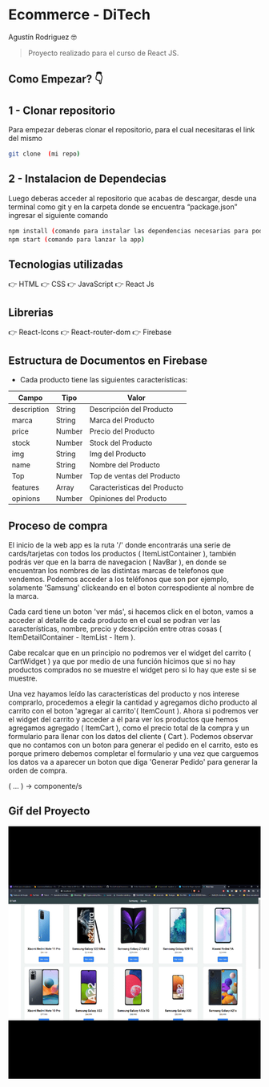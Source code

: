 # Ecommerce - DiTech
Agustín Rodriguez 🤓
> Proyecto realizado para el curso de React JS.

## Como Empezar? 👇
## 1 - Clonar repositorio
Para empezar deberas clonar el repositorio, para el cual necesitaras el link del mismo
```sh
git clone  (mi repo)
```

## 2 - Instalacion de Dependecias
Luego deberas acceder al repositorio que acabas de descargar, desde una terminal como git y en la carpeta donde se encuentra “package.json” ingresar el siguiente comando
```sh
npm install (comando para instalar las dependencias necesarias para poder ejecutar el sig comando)
npm start (comando para lanzar la app)
```

## Tecnologias utilizadas
👉 HTML
👉 CSS
👉 JavaScript
👉 React Js

## Librerias
👉  React-Icons
👉  React-router-dom
👉  Firebase

## Estructura de Documentos en Firebase

- Cada producto tiene las siguientes características: 

|    Campo      |   Tipo        |   Valor                       |
| ------------- | ------------- | ----------------------------- |
|  description  |   String      |   Descripción del Producto    |
|   marca       |   String      |   Marca del Producto          |
|   price       |   Number      |   Precio del Producto         |
|   stock       |   Number      |   Stock del Producto          |
|   img         |   String      |   Img del Producto            |
|   name        |   String      |   Nombre del Producto         |
|   Top         |   Number      |   Top de ventas del Producto  |
|   features    |   Array       |   Caracteristicas del Producto|
|   opinions    |   Number      |   Opiniones del Producto      |

## Proceso de compra

El inicio de la web app es la ruta '/' donde encontrarás una serie de cards/tarjetas con todos los productos ( ItemListContainer ), también podrás ver que en la barra de navegacion ( NavBar ), en donde se encuentran los nombres de las distintas marcas de telefonos que vendemos. Podemos acceder a los teléfonos que son por ejemplo, solamente 'Samsung' clickeando en el boton correspodiente al nombre de la marca.

Cada card tiene un boton 'ver más', si hacemos click en el boton, vamos a acceder al detalle de cada producto en el cual se podran ver las características, nombre, precio y descripción entre otras cosas ( ItemDetailContainer - ItemList - Item ).

Cabe recalcar que en un principio no podremos ver el widget del carrito ( CartWidget ) ya que por medio de una función hicimos que si no hay productos comprados no se muestre el widget pero si lo hay que este si se muestre.

Una vez hayamos leído las características del producto y nos interese comprarlo, procedemos a elegir la cantidad y agregamos dicho producto al carrito con el boton 'agregar al carrito'( ItemCount ). Ahora si podremos ver el widget del carrito y acceder a él para ver los productos que hemos agregamos agregado ( ItemCart ), como el precio total de la compra y un formulario para llenar con los datos del cliente ( Cart ). Podemos observar que no contamos con un boton para generar el pedido en el carrito, esto es porque primero debemos completar el formulario y una vez que carguemos los datos va a aparecer un boton que diga 'Generar Pedido' para generar la orden de compra.

( ... ) -> componente/s 

## Gif del Proyecto
![Alt text](https://github.com/nahuRo/ecommerce/blob/RamaAdd/src/docs/React-app.gif)
